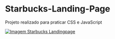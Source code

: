 # Starbucks-Landing-Page

Projeto realizado para praticar CSS e JavaScript

[<img src="./images/starbucks.gif" alt="Imagem Starbucks Landingpage">](
https://paulpessoa.github.io/Starbucks-Landing-Page/)

